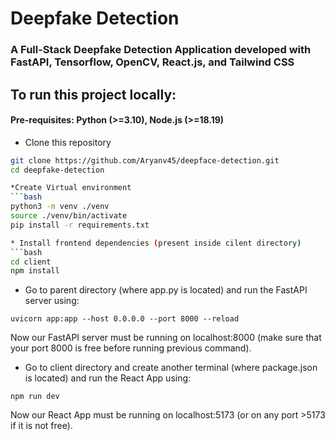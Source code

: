 # Deepfake Detection

### A Full-Stack Deepfake Detection Application developed with FastAPI, Tensorflow, OpenCV, React.js, and Tailwind CSS

## To run this project locally:
#### Pre-requisites: Python (>=3.10), Node.js (>=18.19)

* Clone this repository
```bash
git clone https://github.com/Aryanv45/deepface-detection.git
cd deepfake-detection

*Create Virtual environment
```bash
python3 -m venv ./venv
source ./venv/bin/activate
pip install -r requirements.txt

* Install frontend dependencies (present inside cilent directory)
```bash
cd client
npm install
```

* Go to parent directory (where app.py is located) and run the FastAPI server using:
```
uvicorn app:app --host 0.0.0.0 --port 8000 --reload
```
Now our FastAPI server must be running on localhost:8000 (make sure that your port 8000 is free before running previous command).

* Go to client directory and create another terminal (where package.json is located) and run the React App using:
```
npm run dev
```
Now our React App must be running on localhost:5173 (or on any port >5173 if it is not free).

